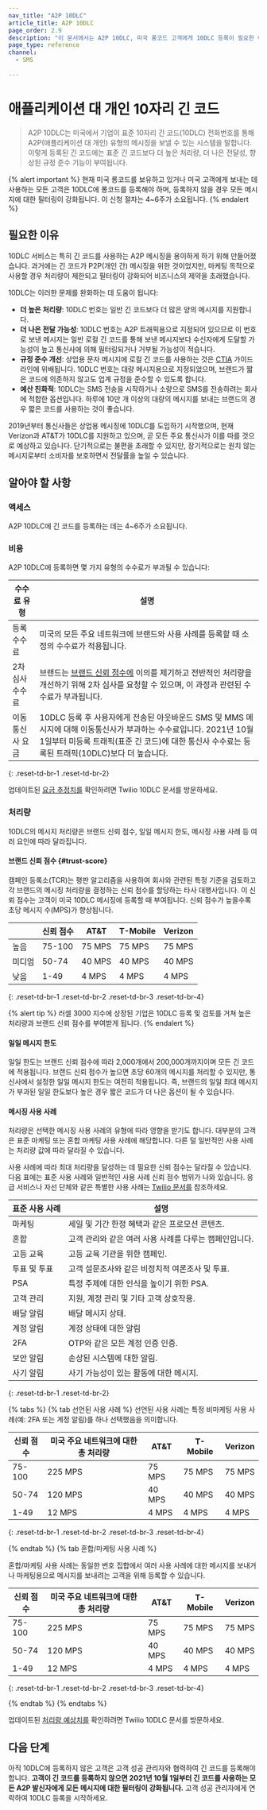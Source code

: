 ```yaml
---
nav_title: "A2P 10DLC"
article_title: A2P 10DLC
page_order: 2.9
description: "이 문서에서는 A2P 10DLC, 미국 롱코드 고객에게 10DLC 등록이 필요한 이유, 유용한 비용 및 처리량 정보, 등록을 시작하는 방법에 대해 설명합니다."
page_type: reference
channel:
  - SMS
  
---
```


# 애플리케이션 대 개인 10자리 긴 코드

> A2P 10DLC는 미국에서 기업이 표준 10자리 긴 코드(10DLC) 전화번호를 통해 A2P(애플리케이션 대 개인) 유형의 메시징을 보낼 수 있는 시스템을 말합니다. 이렇게 등록된 긴 코드에는 표준 긴 코드보다 더 높은 처리량, 더 나은 전달성, 향상된 규정 준수 기능이 부여됩니다.

{% alert important %}
현재 미국 롱코드를 보유하고 있거나 미국 고객에게 보내는 데 사용하는 모든 고객은 10DLC에 롱코드를 등록해야 하며, 등록하지 않을 경우 모든 메시지에 대한 필터링이 강화됩니다. 이 신청 절차는 4~6주가 소요됩니다.
{% endalert %}

## 필요한 이유

10DLC 서비스는 특히 긴 코드를 사용하는 A2P 메시징을 용이하게 하기 위해 만들어졌습니다. 과거에는 긴 코드가 P2P(개인 간) 메시징을 위한 것이었지만, 마케팅 목적으로 사용할 경우 처리량이 제한되고 필터링이 강화되어 비즈니스의 제약을 초래했습니다. 

10DLC는 이러한 문제를 완화하는 데 도움이 됩니다: 
- **더 높은 처리량**: 10DLC 번호는 일반 긴 코드보다 더 많은 양의 메시지를 지원합니다.
- **더 나은 전달 가능성**: 10DLC 번호는 A2P 트래픽용으로 지정되어 있으므로 이 번호로 보낸 메시지는 일반 로컬 긴 코드를 통해 보낸 메시지보다 수신자에게 도달할 가능성이 높고 통신사에 의해 필터링되거나 거부될 가능성이 적습니다. 
- **규정 준수 개선**: 상업용 문자 메시지에 로컬 긴 코드를 사용하는 것은 [CTIA](https://api.ctia.org/wp-content/uploads/2019/07/190719-CTIA-Messaging-Principles-and-Best-Practices-FINAL.pdf) 가이드라인에 위배됩니다. 10DLC 번호는 대량 메시지용으로 지정되었으며, 브랜드가 짧은 코드에 의존하지 않고도 업계 규정을 준수할 수 있도록 합니다.
- **예산 친화적**: 10DLC는 SMS 전송을 시작하거나 소량으로 SMS를 전송하려는 회사에 적합한 옵션입니다. 하루에 10만 개 이상의 대량의 메시지를 보내는 브랜드의 경우 짧은 코드를 사용하는 것이 좋습니다. 

2019년부터 통신사들은 상업용 메시징에 10DLC를 도입하기 시작했으며, 현재 Verizon과 AT&T가 10DLC를 지원하고 있으며, 곧 모든 주요 통신사가 이를 따를 것으로 예상하고 있습니다. 단기적으로는 불편을 초래할 수 있지만, 장기적으로는 원치 않는 메시지로부터 소비자를 보호하면서 전달률을 높일 수 있습니다. 

## 알아야 할 사항

### 액세스

A2P 10DLC에 긴 코드를 등록하는 데는 4~6주가 소요됩니다.

### 비용 

A2P 10DLC에 등록하면 몇 가지 유형의 수수료가 부과될 수 있습니다:

| 수수료 유형 | 설명 |
| -------- | ---------- |
| 등록 수수료 | 미국의 모든 주요 네트워크에 브랜드와 사용 사례를 등록할 때 소정의 수수료가 적용됩니다. |
| 2차 심사 수수료 | 브랜드는 [브랜드 신뢰 점수에](#trust-score) 이의를 제기하고 전반적인 처리량을 개선하기 위해 2차 심사를 요청할 수 있으며, 이 과정과 관련된 수수료가 부과됩니다. |
| 이동 통신사 요금 | 10DLC 등록 후 사용자에게 전송된 아웃바운드 SMS 및 MMS 메시지에 대해 이동통신사가 부과하는 수수료입니다. 2021년 10월 1일부터 미등록 트래픽(표준 긴 코드)에 대한 통신사 수수료는 등록된 트래픽(10DLC)보다 더 높습니다. |
{: .reset-td-br-1 .reset-td-br-2}

업데이트된 [요금 추정치를](https://support.twilio.com/hc/en-us/articles/1260803965530-What-pricing-and-fees-are-associated-with-the-A2P-10DLC-service-) 확인하려면 Twilio 10DLC 문서를 방문하세요.

### 처리량

10DLC의 메시지 처리량은 브랜드 신뢰 점수, 일일 메시지 한도, 메시징 사용 사례 등 여러 요인에 따라 달라집니다.

#### 브랜드 신뢰 점수 {#trust-score}

캠페인 등록소(TCR)는 평판 알고리즘을 사용하여 회사와 관련된 특정 기준을 검토하고 각 브랜드의 메시징 처리량을 결정하는 신뢰 점수를 할당하는 타사 대행사입니다. 이 신뢰 점수는 고객이 미국 10DLC 메시징에 등록할 때 부여됩니다. 신뢰 점수가 높을수록 초당 메시지 수(MPS)가 향상됩니다. 

|     | 신뢰 점수 | AT&T | T-Mobile | Verizon |
| --- | ----------- | ---- | -------- | ------- |
| 높음 | 75-100 | 75 MPS | 75 MPS | 75 MPS |
| 미디엄 | 50-74 | 40 MPS | 40 MPS | 40 MPS |
| 낮음 | 1-49 | 4 MPS | 4 MPS | 4 MPS | 
{: .reset-td-br-1 .reset-td-br-2 .reset-td-br-3  .reset-td-br-4}

{% alert tip %}
러셀 3000 지수에 상장된 기업은 10DLC 등록 및 검토를 거쳐 높은 처리량과 브랜드 신뢰 점수를 부여받게 됩니다.
{% endalert %} 

#### 일일 메시지 한도

일일 한도는 브랜드 신뢰 점수에 따라 2,000개에서 200,000개까지이며 모든 긴 코드에 적용됩니다. 브랜드 신뢰 점수가 높으면 초당 60개의 메시지를 처리할 수 있지만, 통신사에서 설정한 일일 메시지 한도는 여전히 적용됩니다. 즉, 브랜드의 일일 최대 메시지가 부과된 일일 한도보다 높은 경우 짧은 코드가 더 나은 옵션이 될 수 있습니다. 

#### 메시징 사용 사례

처리량은 선택한 메시징 사용 사례의 유형에 따라 영향을 받기도 합니다. 대부분의 고객은 표준 마케팅 또는 혼합 마케팅 사용 사례에 해당합니다. 다른 덜 일반적인 사용 사례는 처리량 값에 따라 달라질 수 있습니다.

사용 사례에 따라 최대 처리량을 달성하는 데 필요한 신뢰 점수는 달라질 수 있습니다. 다음 표에는 표준 사용 사례와 일반적인 사용 사례 신뢰 점수 범위가 나와 있습니다. 응급 서비스나 자선 단체와 같은 특별한 사용 사례는 [Twilio 문서를](https://support.twilio.com/hc/en-us/articles/1260803225669-Message-throughput-MPS-and-Trust-Scores-for-A2P-10DLC-in-the-US) 참조하세요.

| 표준 사용 사례 | 설명 |
| ------------------ | ----------- |
| 마케팅 | 세일 및 기간 한정 혜택과 같은 프로모션 콘텐츠. |
| 혼합 | 고객 관리와 같은 여러 사용 사례를 다루는 캠페인입니다. | 
| 고등 교육 | 고등 교육 기관을 위한 캠페인. |
| 투표 및 투표 | 고객 설문조사와 같은 비정치적 여론조사 및 투표. |
| PSA | 특정 주제에 대한 인식을 높이기 위한 PSA. |
| 고객 관리 | 지원, 계정 관리 및 기타 고객 상호작용. |
| 배달 알림 | 배달 메시지 상태. |
| 계정 알림 | 계정 상태에 대한 알림 |
| 2FA | OTP와 같은 모든 계정 인증 인증. | 
| 보안 알림 | 손상된 시스템에 대한 알림. |
| 사기 알림 | 사기 가능성이 있는 활동에 대한 메시지. |
{: .reset-td-br-1 .reset-td-br-2}

{% tabs %}
{% tab 선언된 사용 사례 %}
선언된 사용 사례는 특정 비마케팅 사용 사례(예: 2FA 또는 계정 알림)를 하나 선택했음을 의미합니다.

| 신뢰 점수 | 미국 주요 네트워크에 대한 총 처리량 | AT&T | T-Mobile | Verizon |
| --- | ----------- | ---- | -------- | ------- |
| 75-100 | 225 MPS | 75 MPS | 75 MPS | 75 MPS |
| 50-74	 | 120 MPS | 40 MPS | 40 MPS | 40 MPS |
| 1-49 | 12 MPS | 4 MPS | 4 MPS | 4 MPS| 
{: .reset-td-br-1 .reset-td-br-2 .reset-td-br-3  .reset-td-br-4}

{% endtab %}
{% tab 혼합/마케팅 사용 사례 %}

혼합/마케팅 사용 사례는 동일한 번호 집합에서 여러 사용 사례에 대한 메시지를 보내거나 마케팅용으로 메시지를 보내려는 고객을 위해 등록할 수 있습니다.

| 신뢰 점수 | 미국 주요 네트워크에 대한 총 처리량 | AT&T | T-Mobile  | Verizon |
| --- | ----------- | ---- | -------- | ------- |
| 75-100 | 225 MPS | 75 MPS | 75 MPS | 75 MPS |
| 50-74 | 120 MPS | 40 MPS | 40 MPS | 40 MPS |
| 1-49 | 12 MPS | 4 MPS | 4 MPS | 4 MPS| 
{: .reset-td-br-1 .reset-td-br-2 .reset-td-br-3  .reset-td-br-4}

{% endtab %}
{% endtabs %}

업데이트된 [처리량 예상치를](https://support.twilio.com/hc/en-us/articles/1260803225669-Message-throughput-MPS-and-Trust-Scores-for-A2P-10DLC-in-the-US) 확인하려면 Twilio 10DLC 문서를 방문하세요.

## 다음 단계

아직 10DLC에 등록하지 않은 고객은 고객 성공 관리자와 협력하여 긴 코드를 등록해야 합니다. **고객이 긴 코드를 등록하지 않으면 2021년 10월 1일부터 긴 코드를 사용하는 모든 A2P 발신자에게 모든 메시지에 대한 필터링이 강화됩니다.** 고객 성공 관리자에게 연락하여 10DLC 등록을 시작하세요. 
